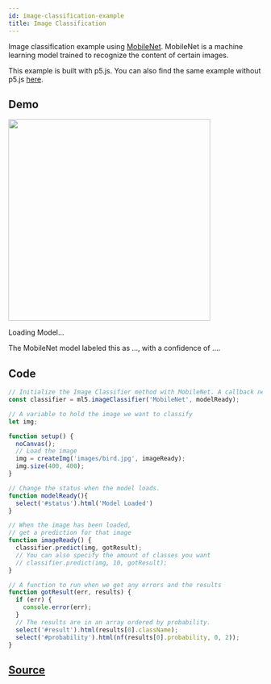 ```yaml
---
id: image-classification-example
title: Image Classification
---
```


Image classification example using [MobileNet](https://github.com/tensorflow/tfjs-models/tree/master/mobilenet). MobileNet is a machine learning model trained to recognize the content of certain images.

This example is built with p5.js. You can also find the same example without p5.js [here](https://github.com/ml5js/ml5-examples/tree/master/javascript/ImageClassification/ImageClassification).

## Demo

<div class="example">
  <img src="assets/img/bird.jpg" id="targetImage" width=400/>
  <p id="status">Loading Model...</p>
  <p>The MobileNet model labeled this as <span id="result">...</span>, with a confidence of <span id="probability">...</span>.</p>
</div>

<script src="assets/scripts/example-image-classification.js"></script>

## Code

```javascript
// Initialize the Image Classifier method with MobileNet. A callback needs to be passed.
const classifier = ml5.imageClassifier('MobileNet', modelReady);

// A variable to hold the image we want to classify
let img;

function setup() {
  noCanvas();
  // Load the image
  img = createImg('images/bird.jpg', imageReady);
  img.size(400, 400);
}

// Change the status when the model loads.
function modelReady(){
  select('#status').html('Model Loaded')
}

// When the image has been loaded,
// get a prediction for that image
function imageReady() {
  classifier.predict(img, gotResult);
  // You can also specify the amount of classes you want
  // classifier.predict(img, 10, gotResult);
}

// A function to run when we get any errors and the results
function gotResult(err, results) {
  if (err) {
    console.error(err);
  }
  // The results are in an array ordered by probability.
  select('#result').html(results[0].className);
  select('#probability').html(nf(results[0].probability, 0, 2));
}
```

## [Source](https://github.com/ml5js/ml5-examples/tree/master/p5js/ImageClassification/ImageClassification)
